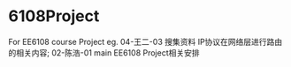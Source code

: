 # 6108Project
For EE6108 course Project
eg. 04-王二-03 搜集资料 IP协议在网络层进行路由的相关内容; 
02-陈浩-01 main EE6108 Project相关安排
